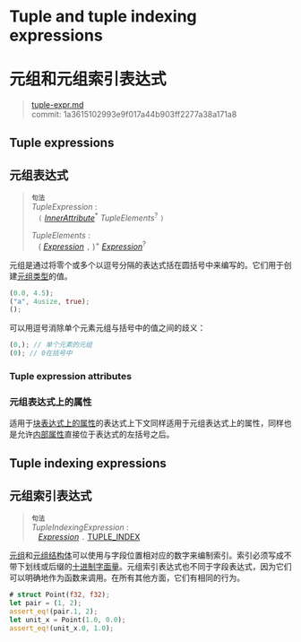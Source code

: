 # Tuple and tuple indexing expressions
# 元组和元组索引表达式

>[tuple-expr.md](https://github.com/rust-lang/reference/blob/master/src/expressions/tuple-expr.md)\
>commit: 1a3615102993e9f017a44b903ff2277a38a171a8

## Tuple expressions
## 元组表达式

> **<sup>句法</sup>**\
> _TupleExpression_ :\
> &nbsp;&nbsp; `(` [_InnerAttribute_]<sup>\*</sup> _TupleElements_<sup>?</sup> `)`
>
> _TupleElements_ :\
> &nbsp;&nbsp; ( [_Expression_] `,` )<sup>+</sup> [_Expression_]<sup>?</sup>

元组是通过将零个或多个以逗号分隔的表达式括在圆括号中来编写的。它们用于创建[元组类型](../types/tuple.md)的值。

```rust
(0.0, 4.5);
("a", 4usize, true);
();
```

可以用逗号消除单个元素元组与括号中的值之间的歧义：

```rust
(0,); // 单个元素的元组
(0); // 0在括号中
```

### Tuple expression attributes
### 元组表达式上的属性

适用于[块表达式上的属性][attributes on block expressions]的表达式上下文同样适用于元组表达式上的属性，同样也是允许[内部属性][Inner attributes]直接位于表达式的左括号之后。

## Tuple indexing expressions
## 元组索引表达式

> **<sup>句法</sup>**\
> _TupleIndexingExpression_ :\
> &nbsp;&nbsp; [_Expression_] `.` [TUPLE_INDEX]

[元组](../types/tuple.md)和[元组结构体](../items/structs.md)可以使用与字段位置相对应的数字来编制索引。索引必须写成不带下划线或后缀的[十进制字面量](../tokens.md#整型字面量)。元组索引表达式也不同于字段表达式，因为它们可以明确地作为函数来调用。在所有其他方面，它们有相同的行为。

```rust
# struct Point(f32, f32);
let pair = (1, 2);
assert_eq!(pair.1, 2);
let unit_x = Point(1.0, 0.0);
assert_eq!(unit_x.0, 1.0);
```

[Inner attributes]: ../attributes.md
[TUPLE_INDEX]: ../tokens.md#元组索引
[_Expression_]: ../expressions.md
[_InnerAttribute_]: ../attributes.md
[attributes on block expressions]: block-expr.md#块表达式上的属性
